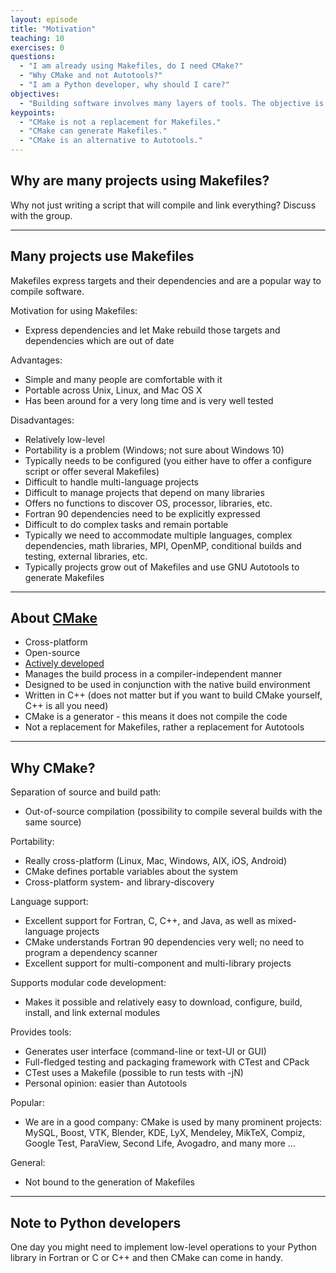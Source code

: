 ```yaml
---
layout: episode
title: "Motivation"
teaching: 10
exercises: 0
questions:
  - "I am already using Makefiles, do I need CMake?"
  - "Why CMake and not Autotools?"
  - "I am a Python developer, why should I care?"
objectives:
  - "Building software involves many layers of tools. The objective is to be able to place CMake in this stack."
keypoints:
  - "CMake is not a replacement for Makefiles."
  - "CMake can generate Makefiles."
  - "CMake is an alternative to Autotools."
---
```


## Why are many projects using Makefiles?

Why not just writing a script that will compile and link everything?
Discuss with the group.

---

## Many projects use Makefiles

Makefiles express targets and their dependencies and are a popular way to compile software.

Motivation for using Makefiles:

- Express dependencies and let Make rebuild those targets and dependencies which are out of date

Advantages:

- Simple and many people are comfortable with it
- Portable across Unix, Linux, and Mac OS X
- Has been around for a very long time and is very well tested

Disadvantages:

- Relatively low-level
- Portability is a problem (Windows; not sure about Windows 10)
- Typically needs to be configured (you either have to offer a configure script or offer several Makefiles)
- Difficult to handle multi-language projects
- Difficult to manage projects that depend on many libraries
- Offers no functions to discover OS, processor, libraries, etc.
- Fortran 90 dependencies need to be explicitly expressed
- Difficult to do complex tasks and remain portable
- Typically we need to accommodate multiple languages, complex dependencies, math libraries, MPI, OpenMP, conditional
  builds and testing, external libraries, etc.
- Typically projects grow out of Makefiles and use GNU Autotools to generate Makefiles

---

## About [CMake](https://cmake.org)

- Cross-platform
- Open-source
- [Actively developed](https://github.com/Kitware/CMake)
- Manages the build process in a compiler-independent manner
- Designed to be used in conjunction with the native build environment
- Written in C++ (does not matter but if you want to build CMake yourself, C++ is all you need)
- CMake is a generator - this means it does not compile the code
- Not a replacement for Makefiles, rather a replacement for Autotools

---

## Why CMake?

Separation of source and build path:

- Out-of-source compilation (possibility to compile several builds with the same source)

Portability:

- Really cross-platform (Linux, Mac, Windows, AIX, iOS, Android)
- CMake defines portable variables about the system
- Cross-platform system- and library-discovery

Language support:

- Excellent support for Fortran, C, C++, and Java, as well as mixed-language projects
- CMake understands Fortran 90 dependencies very well; no need to program a dependency scanner
- Excellent support for multi-component and multi-library projects

Supports modular code development:

- Makes it possible and relatively easy to download, configure, build, install, and link external modules

Provides tools:

- Generates user interface (command-line or text-UI or GUI)
- Full-fledged testing and packaging framework with CTest and CPack
- CTest uses a Makefile (possible to run tests with -jN)
- Personal opinion: easier than Autotools

Popular:

- We are in a good company: CMake is used by many prominent projects:
  MySQL, Boost, VTK, Blender, KDE, LyX, Mendeley, MikTeX, Compiz, Google Test, ParaView, Second Life, Avogadro, and many more ...

General:

- Not bound to the generation of Makefiles

---

## Note to Python developers

One day you might need to implement low-level operations to your Python library
in Fortran or C or C++ and then CMake can come in handy.

